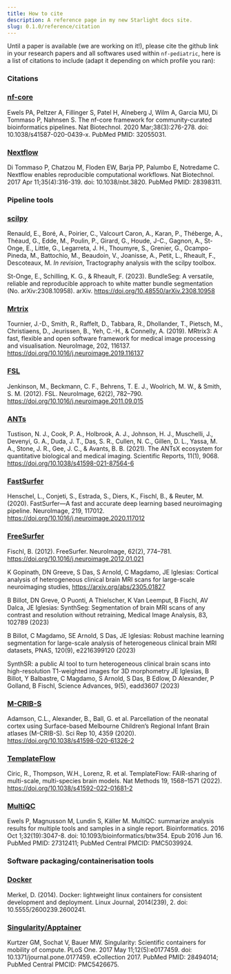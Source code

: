 ```yaml
---
title: How to cite
description: A reference page in my new Starlight docs site.
slug: 0.1.0/reference/citation
---
```


Until a paper is available (we are working on it!), please cite the github link in your research papers and all softwares used within `nf-pediatric`, here is a list of citations to include (adapt it depending on which profile you ran):

### **Citations**

### [nf-core](https://pubmed.ncbi.nlm.nih.gov/32055031/)

Ewels PA, Peltzer A, Fillinger S, Patel H, Alneberg J, Wilm A, Garcia MU, Di Tommaso P, Nahnsen S. The nf-core framework for community-curated bioinformatics pipelines. Nat Biotechnol. 2020 Mar;38(3):276-278. doi: 10.1038/s41587-020-0439-x. PubMed PMID: 32055031.

### [Nextflow](https://pubmed.ncbi.nlm.nih.gov/28398311/)

Di Tommaso P, Chatzou M, Floden EW, Barja PP, Palumbo E, Notredame C. Nextflow enables reproducible computational workflows. Nat Biotechnol. 2017 Apr 11;35(4):316-319. doi: 10.1038/nbt.3820. PubMed PMID: 28398311.

### **Pipeline tools**

### [scilpy](https://github.com/scilus/scilpy)

Renauld, E., Boré, A., Poirier, C., Valcourt Caron, A., Karan, P., Théberge, A., Théaud, G., Edde, M., Poulin, P., Girard, G., Houde, J-C., Gagnon, A., St-Onge, E., Little, G., Legarreta, J. H., Thoumyre, S., Grenier, G., Ocampo-Pineda, M., Battochio, M., Beaudoin, V., Joanisse, A., Petit, L., Rheault, F., Descoteaux, M. *In revision*, Tractography analysis with the scilpy toolbox.

St-Onge, E., Schilling, K. G., & Rheault, F. (2023). BundleSeg: A versatile, reliable and reproducible approach to white matter bundle segmentation (No. arXiv:2308.10958). arXiv. https://doi.org/10.48550/arXiv.2308.10958

### [Mrtrix](https://www.mrtrix.org/)

Tournier, J.-D., Smith, R., Raffelt, D., Tabbara, R., Dhollander, T., Pietsch, M., Christiaens, D., Jeurissen, B., Yeh, C.-H., & Connelly, A. (2019). MRtrix3: A fast, flexible and open software framework for medical image processing and visualisation. NeuroImage, 202, 116137. https://doi.org/10.1016/j.neuroimage.2019.116137

### [FSL](https://fsl.fmrib.ox.ac.uk/fsl/docs/#/)

Jenkinson, M., Beckmann, C. F., Behrens, T. E. J., Woolrich, M. W., & Smith, S. M. (2012). FSL. NeuroImage, 62(2), 782–790. https://doi.org/10.1016/j.neuroimage.2011.09.015

### [ANTs](https://antsx.github.io/ANTs/)

Tustison, N. J., Cook, P. A., Holbrook, A. J., Johnson, H. J., Muschelli, J., Devenyi, G. A., Duda, J. T., Das, S. R., Cullen, N. C., Gillen, D. L., Yassa, M. A., Stone, J. R., Gee, J. C., & Avants, B. B. (2021). The ANTsX ecosystem for quantitative biological and medical imaging. Scientific Reports, 11(1), 9068. https://doi.org/10.1038/s41598-021-87564-6

### [FastSurfer](https://deep-mi.org/research/fastsurfer/)

Henschel, L., Conjeti, S., Estrada, S., Diers, K., Fischl, B., & Reuter, M. (2020). FastSurfer—A fast and accurate deep learning based neuroimaging pipeline. NeuroImage, 219, 117012. https://doi.org/10.1016/j.neuroimage.2020.117012

### [FreeSurfer](https://surfer.nmr.mgh.harvard.edu/)

Fischl, B. (2012). FreeSurfer. NeuroImage, 62(2), 774–781. https://doi.org/10.1016/j.neuroimage.2012.01.021

K Gopinath, DN Greeve, S Das, S Arnold, C Magdamo, JE Iglesias: Cortical analysis of heterogeneous clinical brain MRI scans for large-scale neuroimaging studies, https://arxiv.org/abs/2305.01827

B Billot, DN Greve, O Puonti, A Thielscher, K Van Leemput, B Fischl, AV Dalca, JE Iglesias: SynthSeg: Segmentation of brain MRI scans of any contrast and resolution without retraining, Medical Image Analysis, 83, 102789 (2023)

B Billot, C Magdamo, SE Arnold, S Das, JE Iglesias: Robust machine learning segmentation for large-scale analysis of heterogeneous clinical brain MRI datasets, PNAS, 120(9), e2216399120 (2023)

SynthSR: a public AI tool to turn heterogeneous clinical brain scans into high-resolution T1-weighted images for 3D morphometry JE Iglesias, B Billot, Y Balbastre, C Magdamo, S Arnold, S Das, B Edlow, D Alexander, P Golland, B Fischl, Science Advances, 9(5), eadd3607 (2023)

### [M-CRIB-S](https://github.com/DevelopmentalImagingMCRI/MCRIBS)

Adamson, C.L., Alexander, B., Ball, G. et al. Parcellation of the neonatal cortex using Surface-based Melbourne Children’s Regional Infant Brain atlases (M-CRIB-S). Sci Rep 10, 4359 (2020). https://doi.org/10.1038/s41598-020-61326-2

### [TemplateFlow](https://www.templateflow.org/)

Ciric, R., Thompson, W.H., Lorenz, R. et al. TemplateFlow: FAIR-sharing of multi-scale, multi-species brain models. Nat Methods 19, 1568–1571 (2022). https://doi.org/10.1038/s41592-022-01681-2

### [MultiQC](https://pubmed.ncbi.nlm.nih.gov/27312411/)

Ewels P, Magnusson M, Lundin S, Käller M. MultiQC: summarize analysis results for multiple tools and samples in a single report. Bioinformatics. 2016 Oct 1;32(19):3047-8. doi: 10.1093/bioinformatics/btw354. Epub 2016 Jun 16. PubMed PMID: 27312411; PubMed Central PMCID: PMC5039924.

### **Software packaging/containerisation tools**

### [Docker](https://dl.acm.org/doi/10.5555/2600239.2600241)

Merkel, D. (2014). Docker: lightweight linux containers for consistent development and deployment. Linux Journal, 2014(239), 2. doi: 10.5555/2600239.2600241.

### [Singularity/Apptainer](https://pubmed.ncbi.nlm.nih.gov/28494014/)

Kurtzer GM, Sochat V, Bauer MW. Singularity: Scientific containers for mobility of compute. PLoS One. 2017 May 11;12(5):e0177459. doi: 10.1371/journal.pone.0177459. eCollection 2017. PubMed PMID: 28494014; PubMed Central PMCID: PMC5426675.
